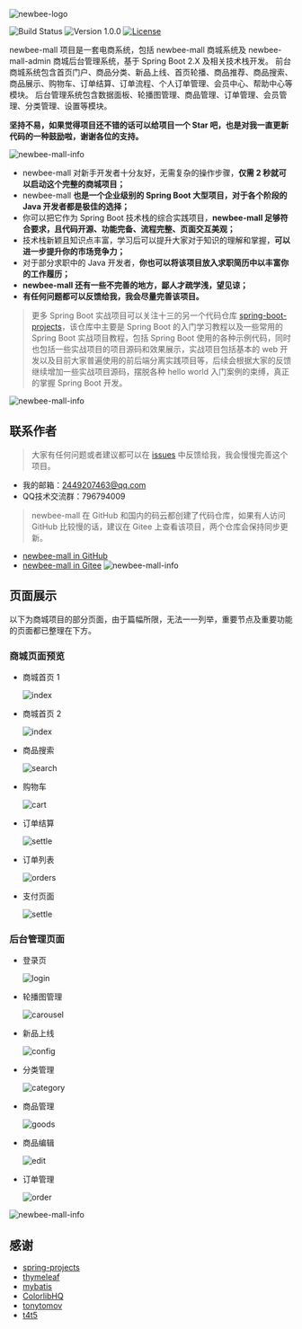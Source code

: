 ![newbee-logo](https://images.gitee.com/uploads/images/2019/0921/212338_1fc39400_5249807.png)

![Build Status](https://img.shields.io/badge/build-passing-green.svg)
![Version 1.0.0](https://img.shields.io/badge/version-1.0.0-yellow.svg)
[![License](https://img.shields.io/badge/license-MIT-blue.svg)](https://gitee.com/newbee-ltd/newbee-mall/blob/master/LICENSE)

newbee-mall 项目是一套电商系统，包括 newbee-mall 商城系统及 newbee-mall-admin 商城后台管理系统，基于 Spring Boot 2.X 及相关技术栈开发。 前台商城系统包含首页门户、商品分类、新品上线、首页轮播、商品推荐、商品搜索、商品展示、购物车、订单结算、订单流程、个人订单管理、会员中心、帮助中心等模块。 后台管理系统包含数据面板、轮播图管理、商品管理、订单管理、会员管理、分类管理、设置等模块。

**坚持不易，如果觉得项目还不错的话可以给项目一个 Star 吧，也是对我一直更新代码的一种鼓励啦，谢谢各位的支持。**

![newbee-mall-info](https://images.gitee.com/uploads/images/2019/0921/212338_3808f7c0_5249807.png)

- newbee-mall 对新手开发者十分友好，无需复杂的操作步骤，**仅需 2 秒就可以启动这个完整的商城项目；**
- newbee-mall **也是一个企业级别的 Spring Boot 大型项目，对于各个阶段的 Java 开发者都是极佳的选择；**
- 你可以把它作为 Spring Boot 技术栈的综合实践项目，**newbee-mall 足够符合要求，且代码开源、功能完备、流程完整、页面交互美观；**
- 技术栈新颖且知识点丰富，学习后可以提升大家对于知识的理解和掌握，**可以进一步提升你的市场竞争力；**
- 对于部分求职中的 Java 开发者，**你也可以将该项目放入求职简历中以丰富你的工作履历；** 
- **newbee-mall 还有一些不完善的地方，鄙人才疏学浅，望见谅；** 
- **有任何问题都可以反馈给我，我会尽量完善该项目。** 

> 更多 Spring Boot 实战项目可以关注十三的另一个代码仓库 [spring-boot-projects](https://github.com/ZHENFENG13/spring-boot-projects)，该仓库中主要是 Spring Boot 的入门学习教程以及一些常用的 Spring Boot 实战项目教程，包括 Spring Boot 使用的各种示例代码，同时也包括一些实战项目的项目源码和效果展示，实战项目包括基本的 web 开发以及目前大家普遍使用的前后端分离实践项目等，后续会根据大家的反馈继续增加一些实战项目源码，摆脱各种 hello world 入门案例的束缚，真正的掌握 Spring Boot 开发。

![newbee-mall-info](https://images.gitee.com/uploads/images/2019/0921/212338_af5014dd_5249807.png)

## 联系作者

> 大家有任何问题或者建议都可以在 [issues](https://github.com/newbee-ltd/newbee-mall/issues) 中反馈给我，我会慢慢完善这个项目。

- 我的邮箱：2449207463@qq.com
- QQ技术交流群：796794009

> newbee-mall 在 GitHub 和国内的码云都创建了代码仓库，如果有人访问 GitHub 比较慢的话，建议在 Gitee 上查看该项目，两个仓库会保持同步更新。

- [newbee-mall in GitHub](https://github.com/newbee-ltd/newbee-mall)
- [newbee-mall in Gitee](https://gitee.com/newbee-ltd/newbee-mall)
![newbee-mall-info](https://images.gitee.com/uploads/images/2019/0921/212338_826b90cc_5249807.png)

## 页面展示

以下为商城项目的部分页面，由于篇幅所限，无法一一列举，重要节点及重要功能的页面都已整理在下方。

### 商城页面预览

- 商城首页 1

	![index](https://images.gitee.com/uploads/images/2019/0921/212338_c976bddd_5249807.png)

- 商城首页 2

	![index](https://images.gitee.com/uploads/images/2019/0921/212338_3de1d45d_5249807.png)

- 商品搜索

	![search](https://images.gitee.com/uploads/images/2019/0921/212338_3704c103_5249807.png)

- 购物车

	![cart](https://images.gitee.com/uploads/images/2019/0921/212338_87b7a7bc_5249807.png)
	
- 订单结算

	![settle](https://images.gitee.com/uploads/images/2019/0921/212338_e42dda80_5249807.png)
			
- 订单列表

	![orders](https://images.gitee.com/uploads/images/2019/0921/212339_56800491_5249807.png)	
	
- 支付页面

	![settle](https://images.gitee.com/uploads/images/2019/0921/212339_cef9fc8e_5249807.png)


### 后台管理页面

- 登录页

	![login](https://images.gitee.com/uploads/images/2019/0921/212339_f360b9a0_5249807.png)

- 轮播图管理

	![carousel](https://images.gitee.com/uploads/images/2019/0921/212339_870ecf83_5249807.png)
	
- 新品上线

    ![config](https://images.gitee.com/uploads/images/2019/0921/212339_6c9f37b1_5249807.png)

- 分类管理

	![category](https://images.gitee.com/uploads/images/2019/0921/212339_e6ef55c9_5249807.png)

- 商品管理

	![goods](https://images.gitee.com/uploads/images/2019/0921/212339_854f498b_5249807.png)

- 商品编辑

	![edit](https://images.gitee.com/uploads/images/2019/0921/212339_f5a67b04_5249807.png)

- 订单管理

	![order](https://images.gitee.com/uploads/images/2019/0921/212339_70b052ae_5249807.png)

![newbee-mall-info](https://images.gitee.com/uploads/images/2019/0921/212338_826b90cc_5249807.png)

## 感谢

- [spring-projects](https://github.com/spring-projects/spring-boot)
- [thymeleaf](https://github.com/thymeleaf/thymeleaf)
- [mybatis](https://github.com/mybatis/mybatis-3)
- [ColorlibHQ](https://github.com/ColorlibHQ/AdminLTE)
- [tonytomov](https://github.com/tonytomov/jqGrid)
- [t4t5](https://github.com/t4t5/sweetalert)